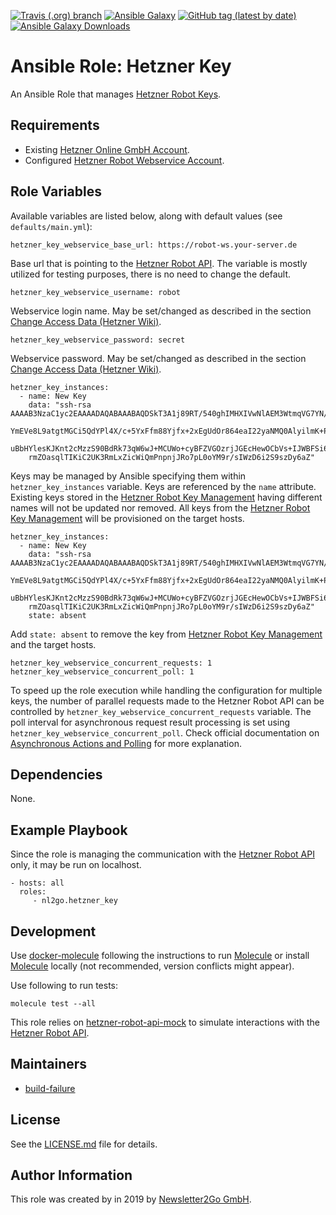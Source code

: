 [![Travis (.org) branch](https://img.shields.io/travis/nl2go/ansible-role-hetzner-key/master)](https://travis-ci.org/nl2go/ansible-role-hetzner-key)
[![Ansible Galaxy](https://img.shields.io/badge/role-nl2go.hetzner_key-blue.svg)](https://galaxy.ansible.com/nl2go/hetzner_key/)
[![GitHub tag (latest by date)](https://img.shields.io/github/v/tag/nl2go/ansible-role-hetzner-key)](https://galaxy.ansible.com/nl2go/hetzner_key)
[![Ansible Galaxy Downloads](https://img.shields.io/ansible/role/d/45353.svg?color=blue)](https://galaxy.ansible.com/nl2go/hetzner_key/)

# Ansible Role: Hetzner Key

An Ansible Role that manages [Hetzner Robot Keys](https://robot.your-server.de/key/index).

## Requirements

- Existing [Hetzner Online GmbH Account](https://accounts.hetzner.com).
- Configured [Hetzner Robot Webservice Account](https://robot.your-server.de/preferences).

## Role Variables

Available variables are listed below, along with default values (see `defaults/main.yml`):

    hetzner_key_webservice_base_url: https://robot-ws.your-server.de
 
Base url that is pointing to the [Hetzner Robot API](https://robot.your-server.de/doc/webservice/de.html). The variable is mostly utilized for testing purposes, there
is no need to change the default.

    hetzner_key_webservice_username: robot
    
Webservice login name. May be set/changed as described in the section [Change Access Data (Hetzner Wiki)](https://wiki.hetzner.de/index.php/KonsoleH:Zugangsdaten_aendern/en).

    hetzner_key_webservice_password: secret
    
Webservice password. May be set/changed as described in the section [Change Access Data (Hetzner Wiki)](https://wiki.hetzner.de/index.php/KonsoleH:Zugangsdaten_aendern/en).

    hetzner_key_instances:
      - name: New Key
        data: "ssh-rsa AAAAB3NzaC1yc2EAAAADAQABAAABAQDSkT3A1j89RT/540ghIMHXIVwNlAEM3WtmqVG7YN/wYwtsJ8iCszg4/lXQsfLFx\
        YmEVe8L9atgtMGCi5QdYPl4X/c+5YxFfm88Yjfx+2xEgUdOr864eaI22yaNMQ0AlyilmK+PcSyxKP4dzkf6B5Nsw8lhfB5n9F5md6GHLLjOG\
        uBbHYlesKJKnt2cMzzS90BdRk73qW6wJ+MCUWo+cyBFZVGOzrjJGEcHewOCbVs+IJWBFSi6w1enbKGc+RY9KrnzeDKWWqzYnNofiHGVFAuMx\
        rmZOasqlTIKiC2UK3RmLxZicWiQmPnpnjJRo7pL0oYM9r/sIWzD6i2S9szDy6aZ"
        
Keys may be managed by Ansible specifying them within `hetzner_key_instances` variable. Keys are referenced by the `name` attribute.
Existing keys stored in the [Hetzner Robot Key Management](https://robot.your-server.de/key/index) having different names will not be
updated nor removed. All keys from the [Hetzner Robot Key Management](https://robot.your-server.de/key/index) will be 
provisioned on the target hosts.

    hetzner_key_instances:
      - name: New Key
        data: "ssh-rsa AAAAB3NzaC1yc2EAAAADAQABAAABAQDSkT3A1j89RT/540ghIMHXIVwNlAEM3WtmqVG7YN/wYwtsJ8iCszg4/lXQsfLFx\
        YmEVe8L9atgtMGCi5QdYPl4X/c+5YxFfm88Yjfx+2xEgUdOr864eaI22yaNMQ0AlyilmK+PcSyxKP4dzkf6B5Nsw8lhfB5n9F5md6GHLLjOG\
        uBbHYlesKJKnt2cMzzS90BdRk73qW6wJ+MCUWo+cyBFZVGOzrjJGEcHewOCbVs+IJWBFSi6w1enbKGc+RY9KrnzeDKWWqzYnNofiHGVFAuMx\
        rmZOasqlTIKiC2UK3RmLxZicWiQmPnpnjJRo7pL0oYM9r/sIWzD6i2S9szDy6aZ"
        state: absent
        
Add `state: absent` to remove the key from [Hetzner Robot Key Management](https://robot.your-server.de/key/index) and
the target hosts.

    hetzner_key_webservice_concurrent_requests: 1
    hetzner_key_webservice_concurrent_poll: 1

To speed up the role execution while handling the configuration for multiple keys, the number of parallel requests made to the Hetzner Robot API
can be controlled by `hetzner_key_webservice_concurrent_requests` variable. The poll interval for asynchronous request
result processing is set using `hetzner_key_webservice_concurrent_poll`. Check official documentation on
[Asynchronous Actions and Polling](https://docs.ansible.com/ansible/latest/user_guide/playbooks_async.html) for more explanation. 

## Dependencies

None.

## Example Playbook

Since the role is managing the communication with the [Hetzner Robot API](https://robot.your-server.de/doc/webservice/de.html)
only, it may be run on localhost.

    - hosts: all
      roles:
         - nl2go.hetzner_key
              
## Development
Use [docker-molecule](https://github.com/nl2go/docker-molecule) following the instructions to run [Molecule](https://molecule.readthedocs.io/en/stable/)
or install [Molecule](https://molecule.readthedocs.io/en/stable/) locally (not recommended, version conflicts might appear).


Use following to run tests:

    molecule test --all
       
This role relies on [hetzner-robot-api-mock](https://github.com/nl2go/hetzner-robot-api-mock) to simulate interactions with
the [Hetzner Robot API](https://robot.your-server.de/doc/webservice/de.html).

## Maintainers

- [build-failure](https://github.com/build-failure)

## License

See the [LICENSE.md](LICENSE.md) file for details.

## Author Information

This role was created by in 2019 by [Newsletter2Go GmbH](https://www.newsletter2go.com/).
